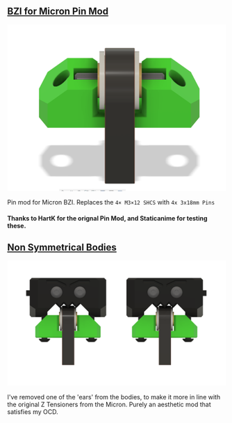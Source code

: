 ## [BZI for Micron Pin Mod](https://github.com/clee/VoronBFI/tree/main/usermods/Jadecky/STLs/Pin%20Mod)

![](https://github.com/clee/VoronBFI/blob/main/usermods/Jadecky/Images/Pin_Mod.png)

Pin mod for Micron BZI.
Replaces the ```4× M3×12 SHCS``` with ```4x 3x18mm Pins```

#### Thanks to HartK for the orignal Pin Mod, and Staticanime for testing these.

## [Non Symmetrical Bodies](https://github.com/clee/VoronBFI/tree/main/usermods/Jadecky/STLs/Non%20Symmetrical%20Bodies)

![](https://github.com/clee/VoronBFI/blob/main/usermods/Jadecky/Images/Non_Symetrical.png)

I've removed one of the 'ears' from the bodies, to make it more in line with the original Z Tensioners from the Micron. Purely an aesthetic mod that satisfies my OCD.


